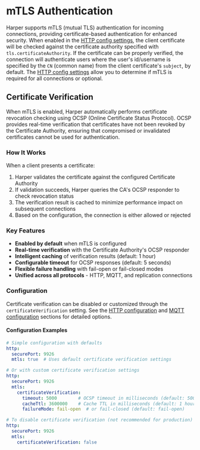 # mTLS Authentication

Harper supports mTLS (mutual TLS) authentication for incoming connections, providing certificate-based authentication for enhanced security. When enabled in the [HTTP config settings](../../deployments/configuration.md#http), the client certificate will be checked against the certificate authority specified with `tls.certificateAuthority`. If the certificate can be properly verified, the connection will authenticate users where the user's id/username is specified by the `CN` (common name) from the client certificate's `subject`, by default. The [HTTP config settings](../../deployments/configuration.md#http) allow you to determine if mTLS is required for all connections or optional.

## Certificate Verification

When mTLS is enabled, Harper automatically performs certificate revocation checking using OCSP (Online Certificate Status Protocol). OCSP provides real-time verification that certificates have not been revoked by the Certificate Authority, ensuring that compromised or invalidated certificates cannot be used for authentication.

### How It Works

When a client presents a certificate:

1. Harper validates the certificate against the configured Certificate Authority
2. If validation succeeds, Harper queries the CA's OCSP responder to check revocation status
3. The verification result is cached to minimize performance impact on subsequent connections
4. Based on the configuration, the connection is either allowed or rejected

### Key Features

- **Enabled by default** when mTLS is configured
- **Real-time verification** with the Certificate Authority's OCSP responder
- **Intelligent caching** of verification results (default: 1 hour)
- **Configurable timeout** for OCSP responses (default: 5 seconds)
- **Flexible failure handling** with fail-open or fail-closed modes
- **Unified across all protocols** - HTTP, MQTT, and replication connections

### Configuration

Certificate verification can be disabled or customized through the `certificateVerification` setting. See the [HTTP configuration](../../deployments/configuration.md#http) and [MQTT configuration](../../deployments/configuration.md#mqtt) sections for detailed options.

#### Configuration Examples

```yaml
# Simple configuration with defaults
http:
  securePort: 9926
  mtls: true  # Uses default certificate verification settings

# Or with custom certificate verification settings
http:
  securePort: 9926
  mtls:
    certificateVerification:
      timeout: 5000        # OCSP timeout in milliseconds (default: 5000)
      cacheTtl: 3600000    # Cache TTL in milliseconds (default: 1 hour)
      failureMode: fail-open  # or fail-closed (default: fail-open)

# To disable certificate verification (not recommended for production)
http:
  securePort: 9926
  mtls:
    certificateVerification: false
```
